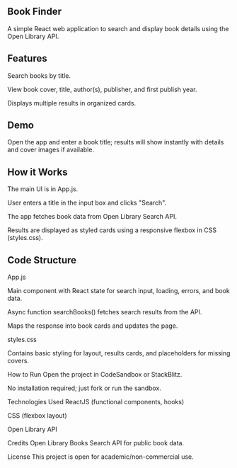 Book Finder
------------
A simple React web application to search and display book details using the Open Library API.

Features
--------
Search books by title.

View book cover, title, author(s), publisher, and first publish year.

Displays multiple results in organized cards.

Demo
----
Open the app and enter a book title; results will show instantly with details and cover images if available.

How it Works
------------
The main UI is in App.js.

User enters a title in the input box and clicks "Search".

The app fetches book data from Open Library Search API.

Results are displayed as styled cards using a responsive flexbox in CSS (styles.css).

Code Structure
---------------
App.js

Main component with React state for search input, loading, errors, and book data.

Async function searchBooks() fetches search results from the API.

Maps the response into book cards and updates the page.

styles.css

Contains basic styling for layout, results cards, and placeholders for missing covers.

How to Run
Open the project in CodeSandbox or StackBlitz.

No installation required; just fork or run the sandbox.

Technologies Used
ReactJS (functional components, hooks)

CSS (flexbox layout)

Open Library API

Credits
Open Library Books Search API for public book data.

License
This project is open for academic/non-commercial use.
